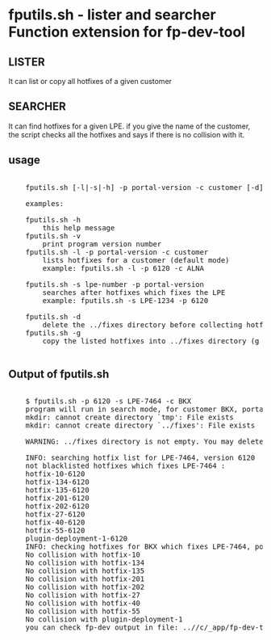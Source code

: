 fputils.sh - lister and searcher
Function extension for fp-dev-tool
==================================

LISTER
------
It can list or copy all hotfixes of a given customer

SEARCHER
--------

It can find hotfixes for a given LPE.
if you give the name of the customer, the script checks all
the hotfixes and says if there is no collision with it.


usage
-----

<pre>
	
	fputils.sh [-l|-s|-h] -p portal-version -c customer [-d] [-g] 
	
	examples:
	
	fputils.sh -h
		this help message
	fputils.sh -v
		print program version number
	fputils.sh -l -p portal-version -c customer
		lists hotfixes for a customer (default mode)
		example: fputils.sh -l -p 6120 -c ALNA
		
	fputils.sh -s lpe-number -p portal-version
		searches after hotfixes which fixes the LPE
		example: fputils.sh -s LPE-1234 -p 6120
		 									
	fputils.sh -d
		delete the ../fixes directory before collecting hotfixes
	fputils.sh -g
		copy the listed hotfixes into ../fixes directory (g means gather)
	
</pre>	
	
Output of fputils.sh
--------------------
<pre>
	
	$ fputils.sh -p 6120 -s LPE-7464 -c BKX
	program will run in search mode, for customer BKX, portal: 6120
	mkdir: cannot create directory `tmp': File exists
	mkdir: cannot create directory `../fixes': File exists

	WARNING: ../fixes directory is not empty. You may delete the files in it before	running this script or use option '-d'.

	INFO: searching hotfix list for LPE-7464, version 6120
	not blacklisted hotfixes which fixes LPE-7464 :
	hotfix-10-6120
	hotfix-134-6120
	hotfix-135-6120
	hotfix-201-6120
	hotfix-202-6120
	hotfix-27-6120
	hotfix-40-6120
	hotfix-55-6120
	plugin-deployment-1-6120
	INFO: checking hotfixes for BKX which fixes LPE-7464, portal version 6120
	No collision with hotfix-10
	No collision with hotfix-134
	No collision with hotfix-135
	No collision with hotfix-201
	No collision with hotfix-202
	No collision with hotfix-27
	No collision with hotfix-40
	No collision with hotfix-55
	No collision with plugin-deployment-1
	you can check fp-dev output in file: ..//c/_app/fp-dev-tool-7/scripts/tmp/fpdevoutput-LPE-7464-BKX-6120.tmp

</pre>
